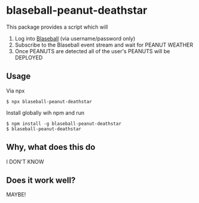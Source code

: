 # blaseball-peanut-deathstar
This package provides a script which will
1) Log into [Blaseball](https://www.blaseball.com) (via username/password only)
2) Subscribe to the Blaseball event stream and wait for PEANUT WEATHER
3) Once PEANUTS are detected all of the user's PEANUTS will be DEPLOYED

## Usage
Via npx
```
$ npx blaseball-peanut-deathstar
```

Install globally wih npm and run
```
$ npm install -g blaseball-peanut-deathstar
$ blaseball-peanut-deathstar
```

## Why, what does this do
I DON'T KNOW

## Does it work well?
MAYBE!
